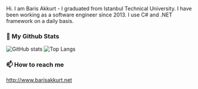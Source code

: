 <!--
**dbarisakkurt/dbarisakkurt** is a ✨ _special_ ✨ repository because its `README.md` (this file) appears on your GitHub profile.

Here are some ideas to get you started:

- 🔭 I’m currently working on ...
- 🌱 I’m currently learning ...
- 👯 I’m looking to collaborate on ...
- 🤔 I’m looking for help with ...
- 💬 Ask me about ...
- 📫 How to reach me: ...
- 😄 Pronouns: ...
- ⚡ Fun fact: ...
![](https://visitor-badge.laobi.icu/badge?page_id=dbarisakkurt.dbarisakkurt) <br />  this is visitor badge
-->

Hi. I am Baris Akkurt - I graduated from Istanbul Technical University. I have been working as a software engineer since 2013. I use C# and .NET framework on a daily basis. 
### 📌 My Github Stats ###

![GitHub stats](https://github-readme-stats.vercel.app/api?username=dbarisakkurt&show_icons=true&)
![Top Langs](https://github-readme-stats.vercel.app/api/top-langs/?username=dbarisakkurt)

### 📫 How to reach me ###

http://www.barisakkurt.net
